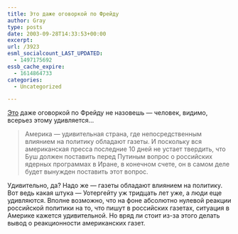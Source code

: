 ```yaml
---
title: Это даже оговоркой по Фрейду
author: Gray
type: posts
date: 2003-09-28T14:33:53+00:00
excerpt:
url: /3923
esml_socialcount_LAST_UPDATED:
  - 1497175692
essb_cache_expire:
  - 1614864733
categories:
  - Uncategorized

---
```








<a href="http://www.russ.ru/politics/agenda/20030924-evs.html" target="_blank">Это</a> даже оговоркой по Фрейду не назовешь &#8212; человек, видимо, всерьез этому удивляется&#8230;

> Америка &#8212; удивительная страна, где непосредственным влиянием на политику обладают газеты. И поскольку вся американская пресса последние 10 дней не устает твердить, что Буш должен поставить перед Путиным вопрос о российских ядерных программах в Иране, в конечном счете, он в самом деле будет вынужден поставить этот вопрос.

Удивительно, да? Надо же &#8212; газеты обладают влиянием на политику. Вот ведь какая штука &#8212; Уотергейту уж тридцать лет уже, а люди еще удивляются. Вполне возможно, что на фоне абсолютно нулевой реакции российской политики на то, что пишут в российских газетах, ситуация в Америке кажется удивительной. Но вряд ли стоит из-за этого делать вывод о реакционности американских газет.